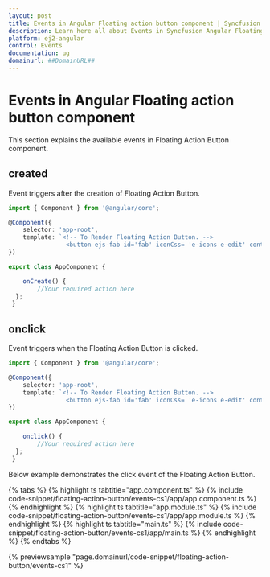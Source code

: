 ```yaml
---
layout: post
title: Events in Angular Floating action button component | Syncfusion
description: Learn here all about Events in Syncfusion Angular Floating action button component of Syncfusion Essential JS 2 and more.
platform: ej2-angular
control: Events 
documentation: ug
domainurl: ##DomainURL##
---
```


# Events in Angular Floating action button component

This section explains the available events in Floating Action Button component.

## created

Event triggers after the creation of Floating Action Button.

```typescript
import { Component } from '@angular/core';

@Component({
    selector: 'app-root',
    template: `<!-- To Render Floating Action Button. -->
                <button ejs-fab id='fab' iconCss= 'e-icons e-edit' content= 'Edit' (created)="onCreate()"></button>`
})

export class AppComponent {

    onCreate() {
        //Your required action here
  };
 }
```

## onclick

Event triggers when the Floating Action Button is clicked.

```typescript
import { Component } from '@angular/core';

@Component({
    selector: 'app-root',
    template: `<!-- To Render Floating Action Button. -->
                <button ejs-fab id='fab' iconCss= 'e-icons e-edit' content= 'Edit' (click)="onclick()"></button>`
})

export class AppComponent {

    onclick() {
        //Your required action here
  };
 }
```

Below example demonstrates the click event of the Floating Action Button.

{% tabs %}
{% highlight ts tabtitle="app.component.ts" %}
{% include code-snippet/floating-action-button/events-cs1/app/app.component.ts %}
{% endhighlight %}
{% highlight ts tabtitle="app.module.ts" %}
{% include code-snippet/floating-action-button/events-cs1/app/app.module.ts %}
{% endhighlight %}
{% highlight ts tabtitle="main.ts" %}
{% include code-snippet/floating-action-button/events-cs1/app/main.ts %}
{% endhighlight %}
{% endtabs %}
  
{% previewsample "page.domainurl/code-snippet/floating-action-button/events-cs1" %}
